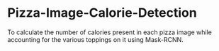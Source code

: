 # Pizza-Image-Calorie-Detection
To calculate the number of calories present in each pizza image while accounting for the various toppings on it using Mask-RCNN.
